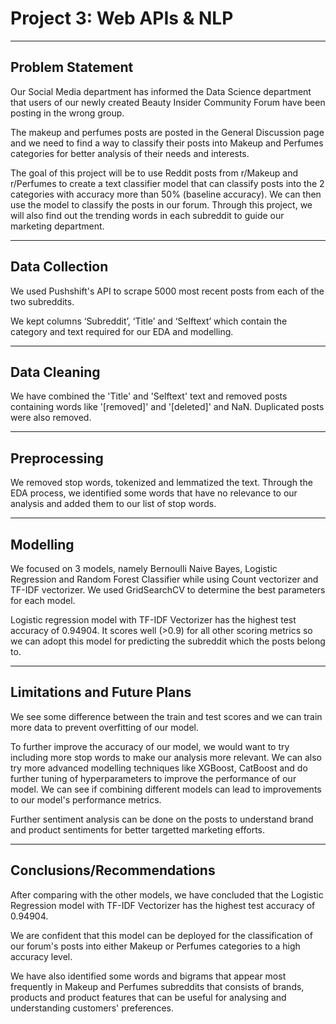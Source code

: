 # Project 3: Web APIs & NLP

---

## Problem Statement

Our Social Media department has informed the Data Science department that users of our newly created Beauty Insider Community Forum have been posting in the wrong group. 

The makeup and perfumes posts are posted in the General Discussion page and we need to find a way to classify their posts into Makeup and Perfumes categories for better analysis of their needs and interests.

The goal of this project will be to use Reddit posts from r/Makeup and r/Perfumes to create a text classifier model that can classify posts into the 2 categories with accuracy more than 50% (baseline accuracy). We can then use the model to classify the posts in our forum. Through this project, we will also find out the trending words in each subreddit to guide our marketing department.

---

## Data Collection

We used Pushshift's API to scrape 5000 most recent posts from each of the two subreddits.

We kept columns ‘Subreddit’, ‘Title’ and ‘Selftext’ which contain the category and text required for our EDA and modelling.

---

## Data Cleaning 

We have combined the 'Title' and 'Selftext' text and removed posts containing words like '[removed]' and '[deleted]' and NaN. Duplicated posts were also removed. 

---

## Preprocessing

We removed stop words, tokenized and lemmatized the text. Through the EDA process, we identified some words that have no relevance to our analysis and added them to our list of stop words.

---

## Modelling
We focused on 3 models, namely Bernoulli Naive Bayes, Logistic Regression and Random Forest Classifier while using Count vectorizer and TF-IDF vectorizer. We used GridSearchCV to determine the best parameters for each model.

Logistic regression model with TF-IDF Vectorizer has the highest test accuracy of 0.94904. It scores well (>0.9) for all other scoring metrics so we can adopt this model for predicting the subreddit which the posts belong to.

---

## Limitations and Future Plans
We see some difference between the train and test scores and we can train more data to prevent overfitting of our model.

To further improve the accuracy of our model, we would want to try including more stop words to make our analysis more relevant. We can also try more advanced modelling techniques like XGBoost, CatBoost and do further tuning of hyperparameters to improve the performance of our model. We can see if combining different models can lead to improvements to our model's performance metrics.

Further sentiment analysis can be done on the posts to understand brand and product sentiments for better targetted marketing efforts.

---

## Conclusions/Recommendations
After comparing with the other models, we have concluded that the Logistic Regression model with TF-IDF Vectorizer has the highest test accuracy of 0.94904. 

We are confident that this model can be deployed for the classification of our forum's posts into either Makeup or Perfumes categories to a high accuracy level.

We have also identified some words and bigrams that appear most frequently in Makeup and Perfumes subreddits that consists of brands, products and product features that can be useful for analysing and understanding customers' preferences.
